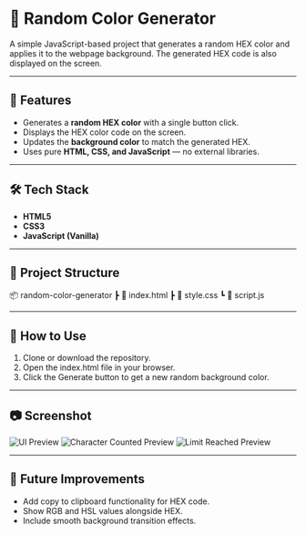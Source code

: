 # 🎨 Random Color Generator

A simple JavaScript-based project that generates a random HEX color and applies it to the webpage background. The generated HEX code is also displayed on the screen.

---

## 📌 Features
- Generates a **random HEX color** with a single button click.
- Displays the HEX color code on the screen.
- Updates the **background color** to match the generated HEX.
- Uses pure **HTML, CSS, and JavaScript** — no external libraries.

---

## 🛠️ Tech Stack
- **HTML5**
- **CSS3**
- **JavaScript (Vanilla)**

---

## 📂 Project Structure
📦 random-color-generator
┣ 📜 index.html
┣ 📜 style.css
┗ 📜 script.js

---

## 🚀 How to Use
1. Clone or download the repository.
2. Open the index.html file in your browser.
3. Click the Generate button to get a new random background color.
 
---

## 📷 Screenshot

![UI Preview](/screenshots/UI.png)
![Character Counted Preview](/screenshots/character-Counted.png)
![Limit Reached Preview](/screenshots/Limit%20Reached.png)
 
---

## 🌟 Future Improvements
- Add copy to clipboard functionality for HEX code.
- Show RGB and HSL values alongside HEX.
- Include smooth background transition effects.